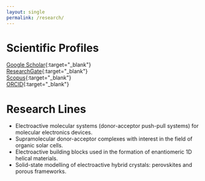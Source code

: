 ```yaml
---
layout: single
permalink: /research/
---
```


# Scientific Profiles

[Google Scholar](https://scholar.google.co.uk/citations?user=wzmgqIoAAAAJ&hl=en&oi=ao){:target="\_blank"}  
[ResearchGate](https://www.researchgate.net/profile/Joaquin_Calbo){:target="\_blank"}  
[Scopus](https://www.scopus.com/authid/detail.uri?authorId=55520510800){:target="\_blank"}  
[ORCID](https://orcid.org/0000-0003-4729-0757){:target="\_blank"}  


# Research Lines

- Electroactive molecular systems (donor-acceptor push-pull systems) for molecular electronics devices.
- Supramolecular donor-acceptor complexes with interest in the field of organic solar cells.
- Electroactive building blocks used in the formation of enantiomeric 1D helical materials.
- Solid-state modelling of electroactive hybrid crystals: perovskites and porous frameworks.

